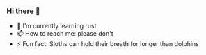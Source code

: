### Hi there 👋

- 🌱 I’m currently learning rust
- 📫 How to reach me: please don't
- ⚡ Fun fact: Sloths can hold their breath for longer than dolphins
<!--
**rubalo/rubalo** is a ✨ _special_ ✨ repository because its `README.md` (this file) appears on your GitHub profile.

Here are some ideas to get you started:

- 🔭 I’m currently working on ...
- 🌱 I’m currently learning ...
- 👯 I’m looking to collaborate on ...
- 🤔 I’m looking for help with ...
- 💬 Ask me about ...
- 📫 How to reach me: ...
- 😄 Pronouns: ...
- ⚡ Fun fact: ...
-->
